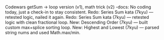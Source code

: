 Codewars getSum → loop version (v1), math trick (v2)
-docs: No coding today, just a check-in to stay consistent.
Redo: Series Sum kata (7kyu) — retested logic, nailed it again.
Redo: Series Sum kata (7kyu) — retested logic with clean fractional loop.
New: Descending Order (7kyu) — built custom max+splice sorting loop.
New: Highest and Lowest (7kyu) — parsed string nums and used Math.max/min.
